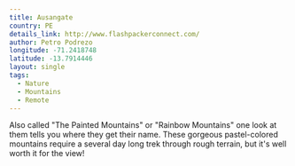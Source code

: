 ```yaml
---
title: Ausangate
country: PE
details_link: http://www.flashpackerconnect.com/
author: Petro Podrezo
longitude: -71.2418748
latitude: -13.7914446
layout: single
tags:
  - Nature
  - Mountains
  - Remote
---
```

Also called "The Painted Mountains" or "Rainbow Mountains" one look at them tells you where they get their name. These gorgeous pastel-colored mountains require a several day long trek through rough terrain, but it's well worth it for the view!
